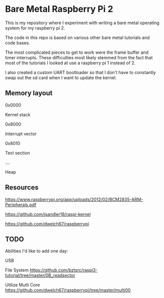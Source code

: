 # Bare Metal Raspberry Pi 2

This is my repository where I experiment with writing a bare metal operating system for my raspberry pi 2.

The code in this repo is based on various other bare metal tutorials and code bases.

The most complicated pieces to get to work were the frame buffer and timer interrupts. These difficulties most likely stemmed from the fact that most of the tutorials I looked at use a raspberry pi 1 instead of 2.

I also created a custom UART bootloader so that I don't have to constantly swap out the sd card when I want to update the kernel.

## Memory layout

0x0000

Kernel stack

0x8000

Interrupt vector

0x8010

Text section

....

Heap

## Resources

https://www.raspberrypi.org/app/uploads/2012/02/BCM2835-ARM-Peripherals.pdf

https://github.com/jsandler18/raspi-kernel

https://github.com/dwelch67/raspberrypi

## TODO

Abilities I'd like to add one day:

USB

File System
https://github.com/bztsrc/raspi3-tutorial/tree/master/0B_readsector

Utilize Mutli Core
https://github.com/dwelch67/raspberrypi/tree/master/multi00